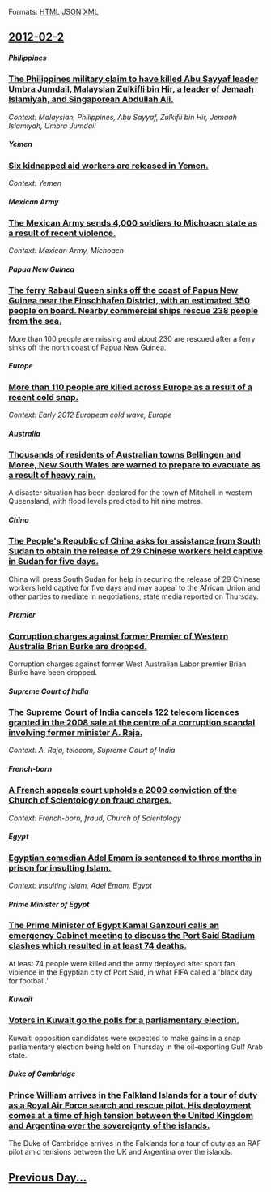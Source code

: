 
Formats: [HTML](2012/02/2/index.html)  [JSON](2012/02/2/index.json)  [XML](2012/02/2/index.xml)  

## [2012-02-2](/news/2012/02/2/index.md)

##### Philippines
### [The Philippines military claim to have killed Abu Sayyaf leader Umbra Jumdail, Malaysian Zulkifli bin Hir, a leader of Jemaah Islamiyah, and Singaporean Abdullah Ali. ](/news/2012/02/2/the-philippines-military-claim-to-have-killed-abu-sayyaf-leader-umbra-jumdail-malaysian-zulkifli-bin-hir-a-leader-of-jemaah-islamiyah-and.md)
_Context: Malaysian, Philippines, Abu Sayyaf, Zulkifli bin Hir, Jemaah Islamiyah, Umbra Jumdail_

##### Yemen
### [Six kidnapped aid workers are released in Yemen. ](/news/2012/02/2/six-kidnapped-aid-workers-are-released-in-yemen.md)
_Context: Yemen_

##### Mexican Army
### [The Mexican Army sends 4,000 soldiers to Michoacn state as a result of recent violence. ](/news/2012/02/2/the-mexican-army-sends-4-000-soldiers-to-michoacan-state-as-a-result-of-recent-violence.md)
_Context: Mexican Army, Michoacn_

##### Papua New Guinea
### [The ferry Rabaul Queen sinks off the coast of Papua New Guinea near the Finschhafen District, with an estimated 350 people on board. Nearby commercial ships rescue 238 people from the sea. ](/news/2012/02/2/the-ferry-rabaul-queen-sinks-off-the-coast-of-papua-new-guinea-near-the-finschhafen-district-with-an-estimated-350-people-on-board-nearby.md)
More than 100 people are missing and about 230 are rescued after a ferry sinks off the north coast of Papua New Guinea.

##### Europe
### [More than 110 people are killed across Europe as a result of a recent cold snap. ](/news/2012/02/2/more-than-110-people-are-killed-across-europe-as-a-result-of-a-recent-cold-snap.md)
_Context: Early 2012 European cold wave, Europe_

##### Australia
### [Thousands of residents of Australian towns Bellingen and Moree, New South Wales are warned to prepare to evacuate as a result of heavy rain. ](/news/2012/02/2/thousands-of-residents-of-australian-towns-bellingen-and-moree-new-south-wales-are-warned-to-prepare-to-evacuate-as-a-result-of-heavy-rain.md)
A disaster situation has been declared for the town of Mitchell in western Queensland, with flood levels predicted to hit nine metres.

##### China
### [The People's Republic of China asks for assistance from South Sudan to obtain the release of 29 Chinese workers held captive in Sudan for five days. ](/news/2012/02/2/the-people-s-republic-of-china-asks-for-assistance-from-south-sudan-to-obtain-the-release-of-29-chinese-workers-held-captive-in-sudan-for-fi.md)
China will press South Sudan for help in securing the release of 29 Chinese workers held captive for five days and may appeal to the African Union and other parties to mediate in negotiations, state media reported on Thursday.

##### Premier
### [Corruption charges against former Premier of Western Australia Brian Burke are dropped. ](/news/2012/02/2/corruption-charges-against-former-premier-of-western-australia-brian-burke-are-dropped.md)
Corruption charges against former West Australian Labor premier Brian Burke have been dropped.

##### Supreme Court of India
### [The Supreme Court of India cancels 122 telecom licences granted in the 2008 sale at the centre of a corruption scandal involving former minister A. Raja. ](/news/2012/02/2/the-supreme-court-of-india-cancels-122-telecom-licences-granted-in-the-2008-sale-at-the-centre-of-a-corruption-scandal-involving-former-mini.md)
_Context: A. Raja, telecom, Supreme Court of India_

##### French-born
### [A French appeals court upholds a 2009 conviction of the Church of Scientology on fraud charges. ](/news/2012/02/2/a-french-appeals-court-upholds-a-2009-conviction-of-the-church-of-scientology-on-fraud-charges.md)
_Context: French-born, fraud, Church of Scientology_

##### Egypt
### [Egyptian comedian Adel Emam is sentenced to three months in prison for insulting Islam. ](/news/2012/02/2/egyptian-comedian-adel-emam-is-sentenced-to-three-months-in-prison-for-insulting-islam.md)
_Context: insulting Islam, Adel Emam, Egypt_

##### Prime Minister of Egypt
### [The Prime Minister of Egypt Kamal Ganzouri calls an emergency Cabinet meeting to discuss the Port Said Stadium clashes which resulted in at least 74 deaths. ](/news/2012/02/2/the-prime-minister-of-egypt-kamal-ganzouri-calls-an-emergency-cabinet-meeting-to-discuss-the-port-said-stadium-clashes-which-resulted-in-at.md)
At least 74 people were killed and the army deployed after sport fan violence in the Egyptian city of Port Said, in what FIFA called a &#039;black day for football.&#039;

##### Kuwait
### [Voters in Kuwait go the polls for a parliamentary election. ](/news/2012/02/2/voters-in-kuwait-go-the-polls-for-a-parliamentary-election.md)
Kuwaiti opposition candidates were expected to make gains in a snap parliamentary election being held on Thursday in the oil-exporting Gulf Arab state.

##### Duke of Cambridge
### [Prince William arrives in the Falkland Islands for a tour of duty as a Royal Air Force search and rescue pilot. His deployment comes at a time of high tension between the United Kingdom and Argentina over the sovereignty of the islands. ](/news/2012/02/2/prince-william-arrives-in-the-falkland-islands-for-a-tour-of-duty-as-a-royal-air-force-search-and-rescue-pilot-his-deployment-comes-at-a-ti.md)
The Duke of Cambridge arrives in the Falklands for a tour of duty as an RAF pilot amid tensions between the UK and Argentina over the islands.

## [Previous Day...](/news/2012/02/1/index.md)

